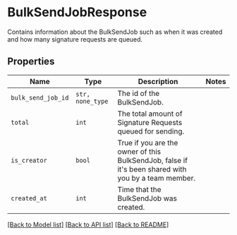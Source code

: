 # BulkSendJobResponse

Contains information about the BulkSendJob such as when it was created and how many signature requests are queued.

## Properties

| Name | Type | Description | Notes |
| ---- | ---- | ----------- | ----- |
| `bulk_send_job_id` | ```str, none_type``` |  The id of the BulkSendJob.  |  |
| `total` | ```int``` |  The total amount of Signature Requests queued for sending.  |  |
| `is_creator` | ```bool``` |  True if you are the owner of this BulkSendJob, false if it&#39;s been shared with you by a team member.  |  |
| `created_at` | ```int``` |  Time that the BulkSendJob was created.  |  |


[[Back to Model list]](../README.md#documentation-for-models) [[Back to API list]](../README.md#documentation-for-api-endpoints) [[Back to README]](../README.md)


